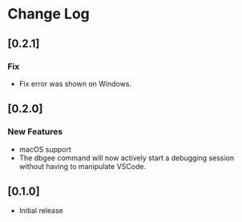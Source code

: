 # Change Log

## [0.2.1]

### Fix

- Fix error was shown on Windows.

## [0.2.0]

### New Features

- macOS support
- The dbgee command will now actively start a debugging session without having to manipulate VSCode.

## [0.1.0]

- Initial release

